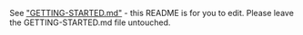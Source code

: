 See ["GETTING-STARTED.md"](GETTING-STARTED.md) - this README is for you to edit. Please leave the GETTING-STARTED.md file untouched. 

